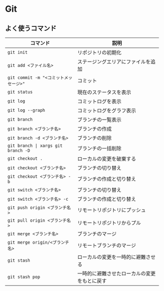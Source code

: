# Git

## よく使うコマンド

| コマンド | 説明 |
| --- | --- |
| `git init` | リポジトリの初期化 |
| `git add <ファイル名>` | ステージングエリアにファイルを追加 |
| `git commit -m "<コミットメッセージ>"` | コミット |
| `git status` | 現在のステータスを表示 |
| `git log` | コミットログを表示 |
| `git log --graph` | コミットログをグラフ表示 |
| `git branch` | ブランチの一覧表示 |
| `git branch <ブランチ名>` | ブランチの作成 |
| `git branch -d <ブランチ名>` | ブランチの削除 |
| `git branch \| xargs git branch -D` | ブランチの一括削除 |
| `git checkout .` | ローカルの変更を破棄する |
| `git checkout <ブランチ名>` | ブランチの切り替え |
| `git checkout <ブランチ名> -b` | ブランチの作成と切り替え |
| `git switch <ブランチ名>` | ブランチの切り替え |
| `git switch <ブランチ名> -c` | ブランチの作成と切り替え |
| `git push origin <ブランチ名>` | リモートリポジトリにプッシュ |
| `git pull origin <ブランチ名>` | リモートリポジトリからプル |
| `git merge <ブランチ名>` | ブランチのマージ |
| `git merge origin/<ブランチ名>` | リモートブランチのマージ |
| `git stash` | ローカルの変更を一時的に避難させる |
| `git stash pop` | 一時的に避難させたローカルの変更をもとに戻す |

